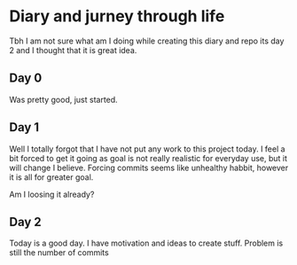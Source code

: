 # Diary and jurney through life

Tbh I am not sure what am I doing while creating this diary and repo its day 2 and I thought that it is great idea.

## Day 0

Was pretty good, just started.

## Day 1

Well I totally forgot that I have not put any work to this project today. I feel a bit forced to get it going as goal is not really realistic for everyday use, but it
will change I believe. Forcing commits seems like unhealthy habbit, however it is all for greater goal.

Am I loosing it already?

## Day 2

Today is a good day. I have motivation and ideas to create stuff. Problem is still the number of commits
